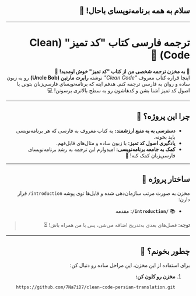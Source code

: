 <div dir="rtl">

## سلام به همه برنامه‌نویسای باحال! 👋
---
# ترجمه فارسی کتاب "کد تمیز" (Clean Code) 📖

🌟 **به مخزن ترجمه شخصی من از کتاب "کد تمیز" خوش اومدید!** 🌟  
اینجا قراره کتاب معروف *"Clean Code"* نوشته **رابرت مارتین (Uncle Bob)** رو به زبون ساده و روان به فارسی ترجمه کنم. هدفم اینه که برنامه‌نویسای فارسی‌زبان بتونن با اصول کد تمیز آشنا بشن و کدهاشون رو به سطح بالاتری برسونن! 💻

---

## چرا این پروژه؟ 🤔
- **دسترسی به یه منبع ارزشمند:** یه کتاب معروف به فارسی که هر برنامه‌نویسی باید بخونه.  
- **یادگیری اصول کد تمیز:** با زبون ساده و مثال‌های قابل‌فهم.  
- **کمک به جامعه برنامه‌نویسی:** امیدوارم این ترجمه به رشد برنامه‌نویسای فارسی‌زبان کمک کنه! 🚀

---

## ساختار پروژه 📂
مخزن به صورت مرتب سازمان‌دهی شده و فایل‌ها توی پوشه `introduction/` قرار دارن:

- 📚 **`/introduction/`**: مقدمه    

> **توجه:** فصل‌های بعدی به‌تدریج اضافه می‌شن، پس با من همراه باش! ⏳

---

## چطور بخونم؟ 📖
برای استفاده از این مخزن، این مراحل ساده رو دنبال کن:

1. **مخزن رو کلون کن:**  
   ```bash
   git clone https://github.com/7Na7iD7/clean-code-persian-translation.git
